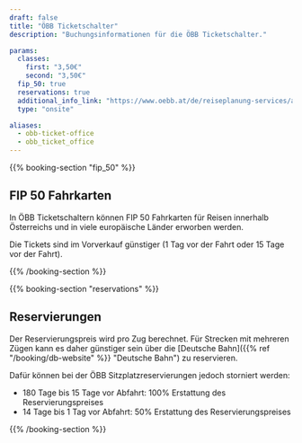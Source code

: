 ```yaml
---
draft: false
title: "ÖBB Ticketschalter"
description: "Buchungsinformationen für die ÖBB Ticketschalter."

params:
  classes:
    first: "3,50€"
    second: "3,50€"
  fip_50: true
  reservations: true
  additional_info_link: "https://www.oebb.at/de/reiseplanung-services/am-bahnhof/bahnhofsinformation"
  type: "onsite"

aliases:
  - obb-ticket-office
  - obb_ticket_office
---
```


{{% booking-section "fip_50" %}}

## FIP 50 Fahrkarten

In ÖBB Ticketschaltern können FIP 50 Fahrkarten für Reisen innerhalb Österreichs und in viele europäische Länder erworben werden.

Die Tickets sind im Vorverkauf günstiger (1 Tag vor der Fahrt oder 15 Tage vor der Fahrt).

{{% /booking-section %}}

{{% booking-section "reservations" %}}

## Reservierungen

Der Reservierungspreis wird pro Zug berechnet. Für Strecken mit mehreren Zügen kann es daher günstiger sein über die [Deutsche Bahn]({{% ref "/booking/db-website" %}} "Deutsche Bahn") zu reservieren.

Dafür können bei der ÖBB Sitzplatzreservierungen jedoch storniert werden:

- 180 Tage bis 15 Tage vor Abfahrt: 100% Erstattung des Reservierungspreises
- 14 Tage bis 1 Tag vor Abfahrt: 50% Erstattung des Reservierungspreises

{{% /booking-section %}}
